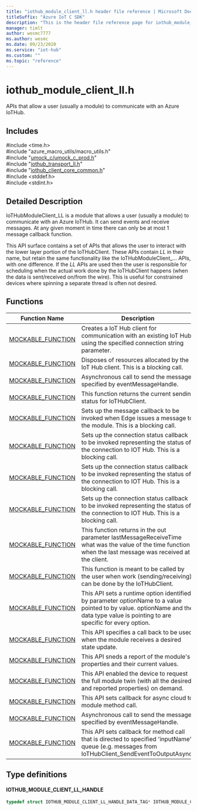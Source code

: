 ```yaml
---                             
title: "iothub_module_client_ll.h header file reference | Microsoft Docs" 
titleSuffix: "Azure IoT C SDK"            
description: "This is the header file reference page for iothub_module_client_ll.h in the Azure IoT C SDK. This SDK is used with Azure IoT Hub and Azure IoT Hub Device Provisioning Service"            
manager: timlt                 
author: wesmc7777              
ms.author: wesmc               
ms.date: 09/23/2020                    
ms.service: "iot-hub"             
ms.custom: ""                
ms.topic: "reference"        
---                            
```


# iothub_module_client_ll.h 

APIs that allow a user (usually a module) to communicate with an Azure IoTHub.

## Includes

\#include <time.h>  
\#include "azure_macro_utils/macro_utils.h"  
\#include "[umock_c/umock_c_prod.h](umock-c-prod-h.md)"  
\#include "[iothub_transport_ll.h](iothub-transport-ll-h.md)"  
\#include "[iothub_client_core_common.h](iothub-client-core-common-h.md)"  
\#include <stddef.h>  
\#include <stdint.h>  

## Detailed Description

IoTHubModuleClient_LL is a module that allows a user (usually a module) to communicate with an Azure IoTHub. It can send events and receive messages. At any given moment in time there can only be at most 1 message callback function.

This API surface contains a set of APIs that allows the user to interact with the lower layer portion of the IoTHubClient. These APIs contain _LL_ in their name, but retain the same functionality like the IoTHubModuleClient_... APIs, with one difference. If the _LL_ APIs are used then the user is responsible for scheduling when the actual work done by the IoTHubClient happens (when the data is sent/received on/from the wire). This is useful for constrained devices where spinning a separate thread is often not desired.

## Functions

Function Name                  | Description                                
--------------------------------|---------------------------------------------
[MOCKABLE_FUNCTION](./iothub-module-client-ll-h/mockable-function.md)            | Creates a IoT Hub client for communication with an existing IoT Hub using the specified connection string parameter.
[MOCKABLE_FUNCTION](./iothub-module-client-ll-h/mockable-function.md)            | Disposes of resources allocated by the IoT Hub client. This is a blocking call.
[MOCKABLE_FUNCTION](./iothub-module-client-ll-h/mockable-function.md)            | Asynchronous call to send the message specified by eventMessageHandle.
[MOCKABLE_FUNCTION](./iothub-module-client-ll-h/mockable-function.md)            | This function returns the current sending status for IoTHubClient.
[MOCKABLE_FUNCTION](./iothub-module-client-ll-h/mockable-function.md)            | Sets up the message callback to be invoked when Edge issues a message to the module. This is a blocking call.
[MOCKABLE_FUNCTION](./iothub-module-client-ll-h/mockable-function.md)            | Sets up the connection status callback to be invoked representing the status of the connection to IOT Hub. This is a blocking call.
[MOCKABLE_FUNCTION](./iothub-module-client-ll-h/mockable-function.md)            | Sets up the connection status callback to be invoked representing the status of the connection to IOT Hub. This is a blocking call.
[MOCKABLE_FUNCTION](./iothub-module-client-ll-h/mockable-function.md)            | Sets up the connection status callback to be invoked representing the status of the connection to IOT Hub. This is a blocking call.
[MOCKABLE_FUNCTION](./iothub-module-client-ll-h/mockable-function.md)            | This function returns in the out parameter lastMessageReceiveTime what was the value of the time function when the last message was received at the client.
[MOCKABLE_FUNCTION](./iothub-module-client-ll-h/mockable-function.md)            | This function is meant to be called by the user when work (sending/receiving) can be done by the IoTHubClient.
[MOCKABLE_FUNCTION](./iothub-module-client-ll-h/mockable-function.md)            | This API sets a runtime option identified by parameter optionName to a value pointed to by value. optionName and the data type value is pointing to are specific for every option.
[MOCKABLE_FUNCTION](./iothub-module-client-ll-h/mockable-function.md)            | This API specifies a call back to be used when the module receives a desired state update.
[MOCKABLE_FUNCTION](./iothub-module-client-ll-h/mockable-function.md)            | This API sneds a report of the module's properties and their current values.
[MOCKABLE_FUNCTION](./iothub-module-client-ll-h/mockable-function.md)            | This API enabled the device to request the full module twin (with all the desired and reported properties) on demand.
[MOCKABLE_FUNCTION](./iothub-module-client-ll-h/mockable-function.md)            | This API sets callback for async cloud to module method call.
[MOCKABLE_FUNCTION](./iothub-module-client-ll-h/mockable-function.md)            | Asynchronous call to send the message specified by eventMessageHandle.
[MOCKABLE_FUNCTION](./iothub-module-client-ll-h/mockable-function.md)            | This API sets callback for method call that is directed to specified 'inputName' queue (e.g. messages from IoTHubClient_SendEventToOutputAsync)

## Type definitions

#### IOTHUB_MODULE_CLIENT_LL_HANDLE

```C
typedef struct IOTHUB_MODULE_CLIENT_LL_HANDLE_DATA_TAG* IOTHUB_MODULE_CLIENT_LL_HANDLE;
```

